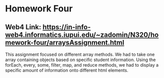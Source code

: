 # Homework Four

## Web4 Link: https://in-info-web4.informatics.iupui.edu/~zadomin/N320/homework-four/arraysAssignment.html

This assignment focused on different array methods. We had to take one array containing objects based on specific student information. Using the forEach, every, some, filter, map, and reduce methods, we had to display a specific amount of information onto different html elements.
